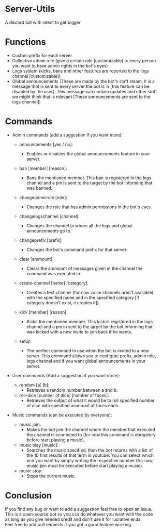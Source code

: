 # Server-Utils
A discord bot with intent to get bigger


# Functions
- Custom prefix for each server
- Collective admin role (give a certain role [customizable] to every person you want to have admin rights in the bot's eyes)
- Logs system (kicks, bans and other features are reported to the logs channel [customizable])
- Global announcements (These are made by the bot's staff steam. It is a message that is sent to every server the bot is in [this feature can be disabled by the user]. This message can contain updates and other stuff we might think that is relevant [These announcements are sent to the logs channel])


# Commands
- Admin commands (add a suggestion if you want more):
  - announcements [yes / no]:
    - Enables or disables the global announcements feature in your server.
    
    
  - ban [member] [reason]:
    - Bans the mentioned member. This ban is registered in the logs channel and a pm is sent to the target by the bot informing that was banned.
    
    
  - changeadminrole [role]:
    - Changes the role that has admin permissions in the bot's eyes.
    
    
  - changelogschannel [channel]
    - Changes the channel to where all the logs and global announcements go to.
    
    
  - changeprefix [prefix]
    - Changes the bot's command prefix for that server.
    
    
  - clear [ammount]
    - Clears the ammount of messages given in the channel the command was executed in.
  
  
  - create-channel [name] [category]:
    - Creates a text channel (for now voice channels aren't available) with the specified name and in the specified category [if category doesn't exist, it creates it]).
    
    
  - kick [member] [reason]
    - Kicks the mentioned member. This kick is registered in the logs channel and a pm in sent to the target by the bot informing that was kicked with a new invite to join back if he wants.
    
    
  - setup
    - The perfect command to use when the bot is invited to a new server. This command allows you to configure prefix, admin role, logs channel and if you want global announcements in your server.
    
- User commands (Add a suggestion if you want more):
  - random [a] [b]:
    - Retrieves a random number between a and b.
  - roll-dice [number of dice] [number of faces]:
    - Retrieves the output of what it would be to roll specified number of dice with specified ammount of faces each.
    
- Music commands (can be executed by everyone):
  - music join:
    - Makes the bot join the channel where the member that executed the channel is connected to (for now this command is obrigatory before start playing a music).
  - music play [music]:
    - Searches the music specified, then the bot returns with a list of the 10 first results of that term in youtube. You can select which one you want by simply writing the respective number (for now, music join must be executed before start playing a music).
  - music stop:
    - Stops the current music.
    
# Conclusion
If you find any bug or want to add a suggestion feel free to open an issue.\
This is a open-source bot so you can do whatever you want with the code as long as you give needed credit and don't use it for lucrative ends.\
Feel free to add pull requests if you got a good feature working
